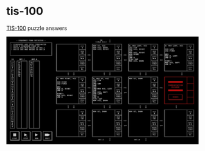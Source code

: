 # tis-100
[TIS-100](http://store.steampowered.com/app/370360/TIS100/) puzzle answers

![SEQUENCE PEAK DETECTOR](https://github.com/vv-p/tis-100/blob/master/20171116213234_1.jpg)


